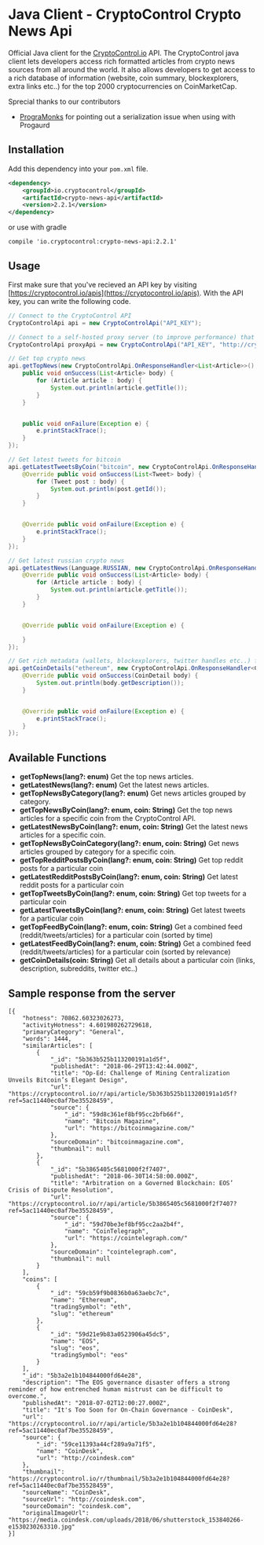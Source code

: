 Java Client - CryptoControl Crypto News Api
===========================================

Official Java client for the [CryptoControl.io](https://cryptocontrol.io) API. The CryptoControl java client lets developers access rich formatted articles from crypto news sources from all around the world.
It also allows developers to get access to a rich database of information (website, coin summary, blockexplorers, extra links etc..) for the top 2000 cryptocurrencies on CoinMarketCap.

Sprecial thanks to our contributors
- [PrograMonks](https://play.google.com/store/apps/developer?id=PrograMonks&hl=en) for pointing out a serialization issue when using with Progaurd

## Installation
Add this dependency into your `pom.xml` file.

```xml
<dependency>
    <groupId>io.cryptocontrol</groupId>
    <artifactId>crypto-news-api</artifactId>
    <version>2.2.1</version>
</dependency>
```

or use with gradle

```
compile 'io.cryptocontrol:crypto-news-api:2.2.1'
```


## Usage
First make sure that you've recieved an API key by visiting [https://cryptocontrol.io/apis](https://cryptocontrol.io/apis). With the API key, you can write the following code.

```java
// Connect to the CryptoControl API
CryptoControlApi api = new CryptoControlApi("API_KEY");

// Connect to a self-hosted proxy server (to improve performance) that points to cryptocontrol.io
CryptoControlApi proxyApi = new CryptoControlApi("API_KEY", "http://cryptocontrol_proxy/api/v1/public");

// Get top crypto news
api.getTopNews(new CryptoControlApi.OnResponseHandler<List<Article>>() {
    public void onSuccess(List<Article> body) {
        for (Article article : body) {
            System.out.println(article.getTitle());
        }
    }


    public void onFailure(Exception e) {
        e.printStackTrace();
    }
});

// Get latest tweets for bitcoin
api.getLatestTweetsByCoin("bitcoin", new CryptoControlApi.OnResponseHandler<List<Tweet>>() {
    @Override public void onSuccess(List<Tweet> body) {
        for (Tweet post : body) {
            System.out.println(post.getId());
        }
    }


    @Override public void onFailure(Exception e) {
        e.printStackTrace();
    }
});

// Get latest russian crypto news
api.getLatestNews(Language.RUSSIAN, new CryptoControlApi.OnResponseHandler<List<Article>>() {
    @Override public void onSuccess(List<Article> body) {
        for (Article article : body) {
            System.out.println(article.getTitle());
        }
    }


    @Override public void onFailure(Exception e) {

    }
});

// Get rich metadata (wallets, blockexplorers, twitter handles etc..) for ethereum
api.getCoinDetails("ethereum", new CryptoControlApi.OnResponseHandler<CoinDetail>() {
    @Override public void onSuccess(CoinDetail body) {
        System.out.println(body.getDescription());
    }


    @Override public void onFailure(Exception e) {
        e.printStackTrace();
    }
});

```


## Available Functions

- **getTopNews(lang?: enum)** Get the top news articles.
- **getLatestNews(lang?: enum)** Get the latest news articles.
- **getTopNewsByCategory(lang?: enum)** Get news articles grouped by category.
- **getTopNewsByCoin(lang?: enum, coin: String)** Get the top news articles for a specific coin from the CryptoControl API.
- **getLatestNewsByCoin(lang?: enum, coin: String)** Get the latest news articles for a specific coin.
- **getTopNewsByCoinCategory(lang?: enum, coin: String)** Get news articles grouped by category for a specific coin.
- **getTopRedditPostsByCoin(lang?: enum, coin: String)** Get top reddit posts for a particular coin
- **getLatestRedditPostsByCoin(lang?: enum, coin: String)** Get latest reddit posts for a particular coin
- **getTopTweetsByCoin(lang?: enum, coin: String)** Get top tweets for a particular coin
- **getLatestTweetsByCoin(lang?: enum, coin: String)** Get latest tweets for a particular coin
- **getTopFeedByCoin(lang?: enum, coin: String)** Get a combined feed (reddit/tweets/articles) for a particular coin (sorted by time)
- **getLatestFeedByCoin(lang?: enum, coin: String)** Get a combined feed (reddit/tweets/articles) for a particular coin (sorted by relevance)
- **getCoinDetails(coin: String)** Get all details about a particular coin (links, description, subreddits, twitter etc..)


## Sample response from the server

```
[{
    "hotness": 70862.60323026273,
    "activityHotness": 4.601980262729618,
    "primaryCategory": "General",
    "words": 1444,
    "similarArticles": [
        {
            "_id": "5b363b525b113200191a1d5f",
            "publishedAt": "2018-06-29T13:42:44.000Z",
            "title": "Op-Ed: Challenge of Mining Centralization Unveils Bitcoin’s Elegant Design",
            "url": "https://cryptocontrol.io/r/api/article/5b363b525b113200191a1d5f?ref=5ac11440ec0af7be35528459",
            "source": {
                "_id": "59d8c361ef8bf95cc2bfb66f",
                "name": "Bitcoin Magazine",
                "url": "https://bitcoinmagazine.com/"
            },
            "sourceDomain": "bitcoinmagazine.com",
            "thumbnail": null
        },
        {
            "_id": "5b3865405c5681000f2f7407",
            "publishedAt": "2018-06-30T14:58:00.000Z",
            "title": "Arbitration on a Governed Blockchain: EOS’ Crisis of Dispute Resolution",
            "url": "https://cryptocontrol.io/r/api/article/5b3865405c5681000f2f7407?ref=5ac11440ec0af7be35528459",
            "source": {
                "_id": "59d70be3ef8bf95cc2aa2b4f",
                "name": "CoinTelegraph",
                "url": "https://cointelegraph.com/"
            },
            "sourceDomain": "cointelegraph.com",
            "thumbnail": null
        }
    ],
    "coins": [
        {
            "_id": "59cb59f9b0836b0a63aebc7c",
            "name": "Ethereum",
            "tradingSymbol": "eth",
            "slug": "ethereum"
        },
        {
            "_id": "59d21e9b83a0523906a45dc5",
            "name": "EOS",
            "slug": "eos",
            "tradingSymbol": "eos"
        }
    ],
    "_id": "5b3a2e1b104844000fd64e28",
    "description": "The EOS governance disaster offers a strong reminder of how entrenched human mistrust can be difficult to overcome.",
    "publishedAt": "2018-07-02T12:00:27.000Z",
    "title": "It's Too Soon for On-Chain Governance - CoinDesk",
    "url": "https://cryptocontrol.io/r/api/article/5b3a2e1b104844000fd64e28?ref=5ac11440ec0af7be35528459",
    "source": {
        "_id": "59ce11393a44cf289a9a71f5",
        "name": "CoinDesk",
        "url": "http://coindesk.com"
    },
    "thumbnail": "https://cryptocontrol.io/r/thumbnail/5b3a2e1b104844000fd64e28?ref=5ac11440ec0af7be35528459",
    "sourceName": "CoinDesk",
    "sourceUrl": "http://coindesk.com",
    "sourceDomain": "coindesk.com",
    "originalImageUrl": "https://media.coindesk.com/uploads/2018/06/shutterstock_153840266-e1530230263310.jpg"
}]
```